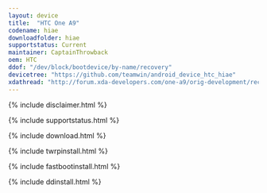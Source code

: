 ```yaml
---
layout: device
title:  "HTC One A9"
codename: hiae
downloadfolder: hiae
supportstatus: Current
maintainer: CaptainThrowback
oem: HTC
ddof: "/dev/block/bootdevice/by-name/recovery"
devicetree: "https://github.com/teamwin/android_device_htc_hiae"
xdathread: "http://forum.xda-developers.com/one-a9/orig-development/recovery-twrp-touch-recovery-t3257023"
---
```


{% include disclaimer.html %}

{% include supportstatus.html %}

{% include download.html %}

{% include twrpinstall.html %}

{% include fastbootinstall.html %}

{% include ddinstall.html %}
